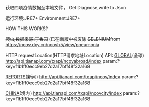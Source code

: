 获取四项疫情数据至本地文件，
Get Diagnose,write to Json

运行环境:JRE7+
Environment:JRE7+

HOW THIS WORKS?

<del>爬虫,数据来源:丁香园</del>
(已在新版中被废除
<del>SELENIUM</del>from https://ncov.dxy.cn/ncovh5/view/pneumonia

HTTP requestLocation(HTTP请求地址Location)
API:
[GLOBAL](GET)(全球)
http://api.tianapi.com/txapi/ncovabroad/index
param:?key=f1b1ff0ecc9eb27d2a17bff48f32a168

[REPORTS](GET)(新闻)
http://api.tianapi.com/txapi/ncov/index
param:?key=f1b1ff0ecc9eb27d2a17bff48f32a168

[CHINA](GET)(境内)
http://api.tianapi.com/txapi/ncovcity/index
param:?key=f1b1ff0ecc9eb27d2a17bff48f32a168
